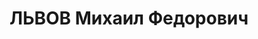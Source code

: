 ---
title: ЛЬВОВ Михаил Федорович
description: '22.10.1897, Московська губернія Московський повіт, м. Москва, росіянин,
  освiта незакінчена вища, партійний працівник, колишній член КП(б)У.

  Арешт. 30.08.1937. Військовою колегією Верховного Суду СРСР за ст. 54-1-а КК УРСР
  (зрада батьківщини), ст. 54-8 КК УРСР (терористичний акт), ст. 54-11 КК УРСР (підготування
  до контрреволюційних злочинів) 24.10.1937 засуджений до ВМП, конфіскація усього
  майна, розстріляний 25.10.1937р. у Києві'
---